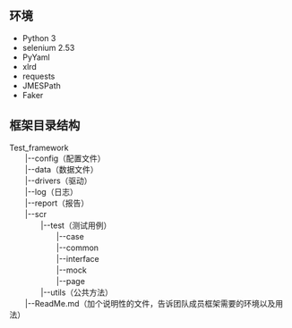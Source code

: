 ## 环境

- Python 3
- selenium 2.53
- PyYaml
- xlrd
- requests
- JMESPath
- Faker    

                 
## 框架目录结构
   
Test_framework         
　　|--config（配置文件）   
　　|--data（数据文件）   
　　|--drivers（驱动）   
　　|--log（日志）  
　　|--report（报告）  
　　|--scr  
　　　　|--test（测试用例）   
　　　　　　|--case      
　　　　　　|--common      
　　　　　　|--interface      
　　　　　　|--mock      
　　　　　　|--page      
　　　　|--utils（公共方法）    
　　|--ReadMe.md（加个说明性的文件，告诉团队成员框架需要的环境以及用法）
